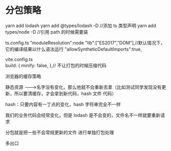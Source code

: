 # 分包策略

yarn add lodash
yarn add @types/lodash -D //添加 ts 类型声明
yarn add types/node -D //引用 path 的时候需要装

ts.config.ts
"moduleResolution":node
"lib":["ES2017","DOM"],//默认情况下，它的编译结果以什么语法运行
"allowSyntheticDefaultImports":true,

vite.config.ts  
build: {
minify: false,
},// 不让打包的时候压缩代码

浏览器的缓存策略

静态资源 --->名字没有变化，那么他就不会重新去拿（比如测试同学发现没有更新，所以要清缓存，才会拿到新代码，hash 文件 代码）

hash：只要内容有一丁点的变化，hash 字符串完全不一样

我们的业务代码会经常变化，但是 lodash 是不会变的，文件名不一样就要重新请求

分包就是把一些不会常规更新的文件 进行单独打包处理

多出口
